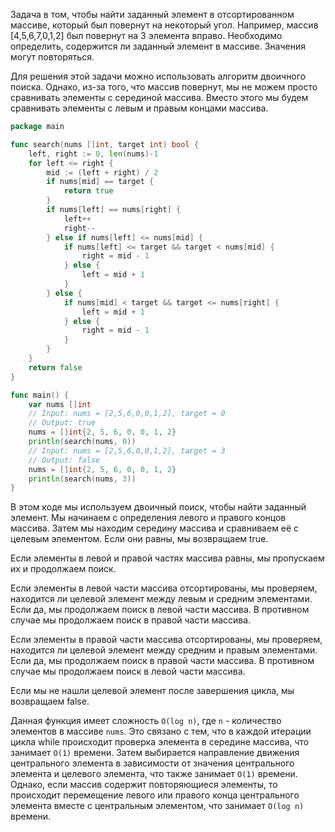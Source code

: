 Задача в том, чтобы найти заданный элемент в отсортированном массиве, который был повернут на некоторый угол. Например, массив [4,5,6,7,0,1,2] был повернут на 3 элемента вправо. Необходимо определить, содержится ли заданный элемент в массиве. Значения могут повторяться.

Для решения этой задачи можно использовать алгоритм двоичного поиска. Однако, из-за того, что массив повернут, мы не можем просто сравнивать элементы с серединой массива. Вместо этого мы будем сравнивать элементы с левым и правым концами массива.

```go
package main

func search(nums []int, target int) bool {
	left, right := 0, len(nums)-1
	for left <= right {
		mid := (left + right) / 2
		if nums[mid] == target {
			return true
		}
		if nums[left] == nums[right] {
			left++
			right--
		} else if nums[left] <= nums[mid] {
			if nums[left] <= target && target < nums[mid] {
				right = mid - 1
			} else {
				left = mid + 1
			}
		} else {
			if nums[mid] < target && target <= nums[right] {
				left = mid + 1
			} else {
				right = mid - 1
			}
		}
	}
	return false
}

func main() {
	var nums []int
	// Input: nums = [2,5,6,0,0,1,2], target = 0
	// Output: true
	nums = []int{2, 5, 6, 0, 0, 1, 2}
	println(search(nums, 0))
	// Input: nums = [2,5,6,0,0,1,2], target = 3
	// Output: false
	nums = []int{2, 5, 6, 0, 0, 1, 2}
	println(search(nums, 3))
}
```

В этом коде мы используем двоичный поиск, чтобы найти заданный элемент. Мы начинаем с определения левого и правого концов массива. Затем мы находим середину массива и сравниваем её с целевым элементом. Если они равны, мы возвращаем true.

Если элементы в левой и правой частях массива равны, мы пропускаем их и продолжаем поиск.

Если элементы в левой части массива отсортированы, мы проверяем, находится ли целевой элемент между левым и средним элементами. Если да, мы продолжаем поиск в левой части массива. В противном случае мы продолжаем поиск в правой части массива.

Если элементы в правой части массива отсортированы, мы проверяем, находится ли целевой элемент между средним и правым элементами. Если да, мы продолжаем поиск в правой части массива. В противном случае мы продолжаем поиск в левой части массива.

Если мы не нашли целевой элемент после завершения цикла, мы возвращаем false.

Данная функция имеет сложность `O(log n)`, где `n` - количество элементов в массиве `nums`. Это связано с тем, что в каждой итерации цикла while происходит проверка элемента в середине массива, что занимает `O(1)` времени. Затем выбирается направление движения центрального элемента в зависимости от значения центрального элемента и целевого элемента, что также занимает `O(1)` времени. Однако, если массив содержит повторяющиеся элементы, то происходит перемещение левого или правого конца центрального элемента вместе с центральным элементом, что занимает `O(log n)` времени.
